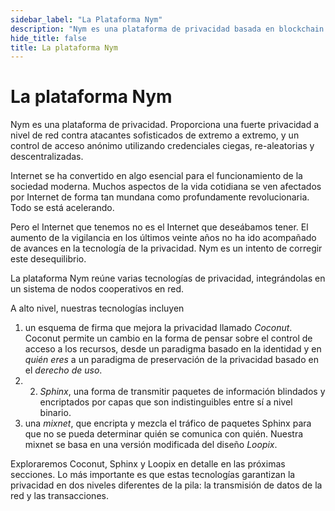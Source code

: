 ```yaml
---
sidebar_label: "La Plataforma Nym"
description: "Nym es una plataforma de privacidad basada en blockchain. Proporciona una fuerte privacidad a nivel de red contra atacantes sofisticados de extremo a extremo, y un control de acceso anónimo utilizando credenciales ciegas, re-aleatorias y descentralizadas."
hide_title: false
title: La plataforma Nym
---
```



# La plataforma Nym

Nym es una plataforma de privacidad. Proporciona una fuerte privacidad a nivel de red contra atacantes sofisticados de extremo a extremo, y un control de acceso anónimo utilizando credenciales ciegas, re-aleatorias y descentralizadas.

Internet se ha convertido en algo esencial para el funcionamiento de la sociedad moderna. Muchos aspectos de la vida cotidiana se ven afectados por Internet de forma tan mundana como profundamente revolucionaria. Todo se está acelerando.

Pero el Internet que tenemos no es el Internet que deseábamos tener. El aumento de la vigilancia en los últimos veinte años no ha ido acompañado de avances en la tecnología de la privacidad. Nym es un intento de corregir este desequilibrio.

La plataforma Nym reúne varias tecnologías de privacidad, integrándolas en un sistema de nodos cooperativos en red.

A alto nivel, nuestras tecnologías incluyen

1. un esquema de firma que mejora la privacidad llamado _Coconut_. Coconut permite un cambio en la forma de pensar sobre el control de acceso a los recursos, desde un paradigma basado en la identidad y en _quién eres_ a un paradigma de preservación de la privacidad basado en el _derecho de uso_.
2. 2. _Sphinx_, una forma de transmitir paquetes de información blindados y encriptados por capas que son indistinguibles entre sí a nivel binario.
3. una _mixnet_, que encripta y mezcla el tráfico de paquetes Sphinx para que no se pueda determinar quién se comunica con quién. Nuestra mixnet se basa en una versión modificada del diseño _Loopix_.

Exploraremos Coconut, Sphinx y Loopix en detalle en las próximas secciones. Lo más importante es que estas tecnologías garantizan la privacidad en dos niveles diferentes de la pila: la transmisión de datos de la red y las transacciones.
